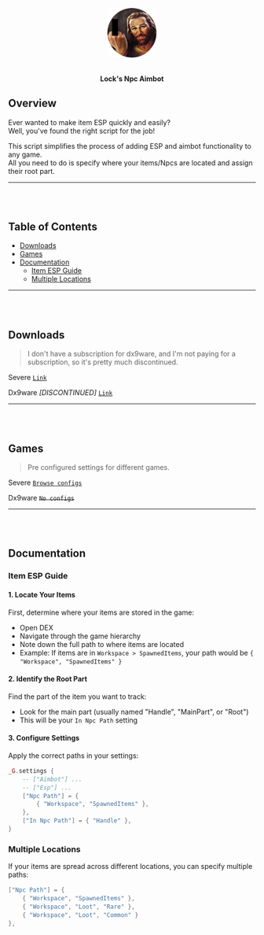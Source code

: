 <div align="center">
    <img src="assets/logo_censored.png" alt="logo" style="width: 20%">
    <br><br>
    <p>
        <strong>Lock's Npc Aimbot</strong>
    </p>
</div>

## Overview

Ever wanted to make item ESP quickly and easily?  
Well, you've found the right script for the job!

This script simplifies the process of adding ESP and aimbot functionality to any game.
<br> All you need to do is specify where your items/Npcs are located and assign their root part.

---
<br><br>

## Table of Contents
- [Downloads](#downloads)
- [Games](#games)
- [Documentation](#documentation)
  - [Item ESP Guide](#item-esp-guide)
  - [Multiple Locations](#multiple-locations)

---
<br><br>

## Downloads
> I don't have a subscription for dx9ware, and I'm not paying for a subscription, so it's pretty much discontinued.

Severe
[`Link`](https://raw.githubusercontent.com/NotLockTheHobo/LocksNpcAimbot/refs/heads/main/games/severe/sv_lna_baseplate.lua)

Dx9ware *[DISCONTINUED]*
[`Link`](https://raw.githubusercontent.com/NotLockTheHobo/LocksNpcAimbot/refs/heads/main/src/dx9ware.lua)


---
<br><br>

## Games
> Pre configured settings for different games.

Severe
[`Browse configs`](/games/severe/)

Dx9ware
~~`No configs`~~

---
<br><br>

## Documentation

### Item ESP Guide

#### 1. Locate Your Items
First, determine where your items are stored in the game:
- Open DEX
- Navigate through the game hierarchy
- Note down the full path to where items are located
- Example: If items are in `Workspace > SpawnedItems`, your path would be `{ "Workspace", "SpawnedItems" }`

#### 2. Identify the Root Part
Find the part of the item you want to track:
- Look for the main part (usually named "Handle", "MainPart", or "Root")
- This will be your `In Npc Path` setting

#### 3. Configure Settings
Apply the correct paths in your settings:
```lua
_G.settings {
    -- ["Aimbot"] ... 
    -- ["Esp"] ... 
    ["Npc Path"] = {
        { "Workspace", "SpawnedItems" },
    },
    ["In Npc Path"] = { "Handle" },
}
```

### Multiple Locations

If your items are spread across different locations, you can specify multiple paths:
```lua
["Npc Path"] = {
    { "Workspace", "SpawnedItems" },
    { "Workspace", "Loot", "Rare" },
    { "Workspace", "Loot", "Common" }
},
```
